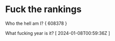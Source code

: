# Fuck the rankings

Who the hell am I?
{ 608378 }

What fucking year is it?
[ 2024-01-08T00:59:36Z ]
